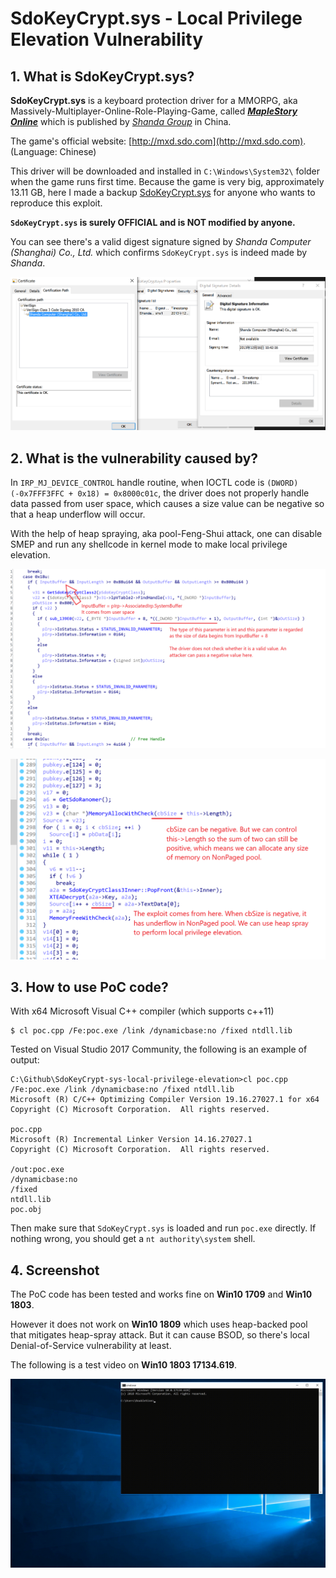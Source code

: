 # SdoKeyCrypt.sys - Local Privilege Elevation Vulnerability

## 1. What is SdoKeyCrypt.sys?

__SdoKeyCrypt.sys__ is a keyboard protection driver for a MMORPG, aka Massively-Multiplayer-Online-Role-Playing-Game, called [___MapleStory Online___](https://en.wikipedia.org/wiki/MapleStory) which is published by [_Shanda Group_](https://en.wikipedia.org/wiki/Shanda) in China. 

The game's official website: [http://mxd.sdo.com](http://mxd.sdo.com). (Language: Chinese)

This driver will be downloaded and installed in `C:\Windows\System32\` folder when the game runs first time. Because the game is very big, approximately 13.11 GB, here I made a backup [SdoKeyCrypt.sys](SdoKeyCrypt.sys) for anyone who wants to reproduce this exploit.

__`SdoKeyCrypt.sys` is surely OFFICIAL and is NOT modified by anyone.__ 

You can see there's a valid digest signature signed by _Shanda Computer (Shanghai) Co., Ltd._ which confirms `SdoKeyCrypt.sys` is indeed made by _Shanda_.

![](pic0.png)

## 2. What is the vulnerability caused by?

In `IRP_MJ_DEVICE_CONTROL` handle routine, when IOCTL code is `(DWORD)(-0x7FFF3FFC + 0x18) = 0x8000c01c`, the driver does not properly handle data passed from user space, which causes a size value can be negative so that a heap underflow will occur. 

With the help of heap spraying, aka pool-Feng-Shui attack, one can disable SMEP and run any shellcode in kernel mode to make local privilege elevation.

![](pic1.png)

![](pic2.png)

## 3. How to use PoC code?

With x64 Microsoft Visual C++ compiler (which supports c++11)

```console
$ cl poc.cpp /Fe:poc.exe /link /dynamicbase:no /fixed ntdll.lib
```

Tested on Visual Studio 2017 Community, the following is an example of output:

```console
C:\Github\SdoKeyCrypt-sys-local-privilege-elevation>cl poc.cpp /Fe:poc.exe /link /dynamicbase:no /fixed ntdll.lib
Microsoft (R) C/C++ Optimizing Compiler Version 19.16.27027.1 for x64
Copyright (C) Microsoft Corporation.  All rights reserved.

poc.cpp
Microsoft (R) Incremental Linker Version 14.16.27027.1
Copyright (C) Microsoft Corporation.  All rights reserved.

/out:poc.exe
/dynamicbase:no
/fixed
ntdll.lib
poc.obj
```

Then make sure that `SdoKeyCrypt.sys` is loaded and run `poc.exe` directly. If nothing wrong, you should get a `nt authority\system` shell.

## 4. Screenshot

The PoC code has been tested and works fine on __Win10 1709__ and __Win10 1803__.

However it does not work on __Win10 1809__ which uses heap-backed pool that mitigates heap-spray attack. But it can cause BSOD, so there's local Denial-of-Service vulnerability at least.

The following is a test video on __Win10 1803 17134.619__.

![](screenshot.gif)

